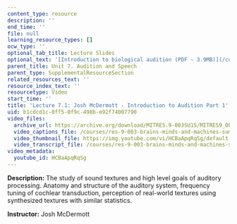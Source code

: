 ```yaml
---
content_type: resource
description: ''
end_time: ''
file: null
learning_resource_types: []
ocw_type: ''
optional_tab_title: Lecture Slides
optional_text: '[Introduction to biological audition (PDF - 3.9MB)](/courses/res-9-003-brains-minds-and-machines-summer-course-summer-2015/resources/mitres_9_003sum15_lec7-1)'
parent_title: Unit 7. Audition and Speech
parent_type: SupplementalResourceSection
related_resources_text: ''
resource_index_text: ''
resourcetype: Video
start_time: ''
title: 'Lecture 7.1: Josh McDermott - Introduction to Audition Part 1'
uid: b1cdcd1c-0ff5-0f9c-498b-e92f74007790
video_files:
  archive_url: https://archive.org/download/MITRES.9-003SU15/MITRES9_003SU15_Lecture_7-1_300k.mp4
  video_captions_file: /courses/res-9-003-brains-minds-and-machines-summer-course-summer-2015/687a74dd0be2586badcd7537f3332c80_HCBaApqRqSg.vtt
  video_thumbnail_file: https://img.youtube.com/vi/HCBaApqRqSg/default.jpg
  video_transcript_file: /courses/res-9-003-brains-minds-and-machines-summer-course-summer-2015/83935492e46765f671bb77ac6847eff0_HCBaApqRqSg.pdf
video_metadata:
  youtube_id: HCBaApqRqSg
---
```


**Description:** The study of sound textures and high level goals of auditory processing. Anatomy and structure of the auditory system, frequency tuning of cochlear transduction, perception of real-world textures using synthesized textures with similar statistics.

**Instructor:** Josh McDermott

